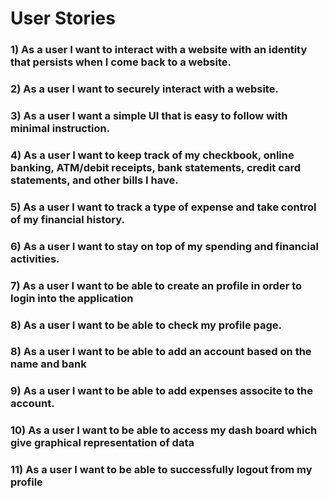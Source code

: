 # User Stories 

### 1) As a user I want to interact with a website with an identity that persists when I come back to a website.

### 2) As a user I want to securely interact with a website. 

### 3) As a user I want a simple UI that is easy to follow with minimal instruction. 

### 4) As a user I want to keep track of my checkbook, online banking, ATM/debit receipts, bank statements, credit card statements, and other bills I have.

### 5) As a user I want to track a type of expense and take control of my financial history.

### 6) As a user I want to stay on top of my spending and financial activities. 

### 7) As a user I want to be able to create an profile in order to login into the application

### 8) As a user I want to be able to check my profile page.

### 8) As a user I want to be able to add an account based on the name and bank

### 9) As a user I want to be able to add expenses associte to the account. 

### 10) As a user I want to be able to access my dash board which give graphical representation of data

### 11) As a user I want to be able to successfully logout from my profile

